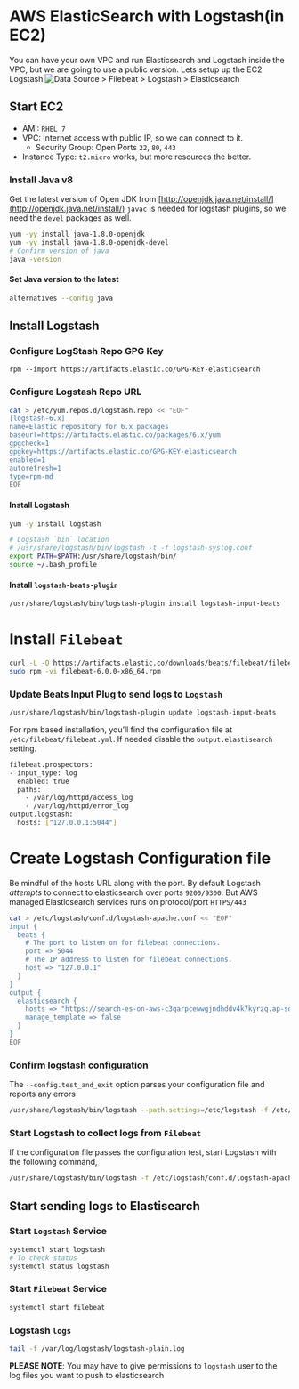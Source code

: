 # AWS ElasticSearch with Logstash(in EC2)

You can have your own VPC and run Elasticsearch and Logstash inside the VPC, but we are going to use a public version.
Lets setup up the EC2 Logstash
![Data Source > Filebeat > Logstash > Elasticsearch](https://raw.githubusercontent.com/miztiik/AWS-Demos/master/img/DataSource-Filebeat-Logstash-ElasticSearch.png "Data Source > Filebeat > Logstash > Elasticsearch")
## Start EC2
- AMI: `RHEL 7`
- VPC: Internet access with  public IP, so we can connect to it.
  - Security Group: Open Ports `22`, `80`, `443`
- Instance Type: `t2.micro` works, but more resources the better.

### Install Java v8
Get the latest version of Open JDK from [http://openjdk.java.net/install/](http://openjdk.java.net/install/)
`javac` is needed for logstash plugins, so we need the `devel` packages as well.
```sh
yum -yy install java-1.8.0-openjdk
yum -yy install java-1.8.0-openjdk-devel
# Confirm version of java
java -version
```

#### Set Java version to the latest
```sh
alternatives --config java
```

## Install Logstash

### Configure LogStash Repo GPG Key
`rpm --import https://artifacts.elastic.co/GPG-KEY-elasticsearch`

### Configure Logstash Repo URL
```sh
cat > /etc/yum.repos.d/logstash.repo << "EOF"
[logstash-6.x]
name=Elastic repository for 6.x packages
baseurl=https://artifacts.elastic.co/packages/6.x/yum
gpgcheck=1
gpgkey=https://artifacts.elastic.co/GPG-KEY-elasticsearch
enabled=1
autorefresh=1
type=rpm-md
EOF
```

#### Install Logstash
```sh
yum -y install logstash
```

```sh
# Logstash `bin` location
# /usr/share/logstash/bin/logstash -t -f logstash-syslog.conf
export PATH=$PATH:/usr/share/logstash/bin/
source ~/.bash_profile
```

#### Install `logstash-beats-plugin`
```sh
/usr/share/logstash/bin/logstash-plugin install logstash-input-beats
```

# Install `Filebeat`
```sh
curl -L -O https://artifacts.elastic.co/downloads/beats/filebeat/filebeat-6.0.0-x86_64.rpm
sudo rpm -vi filebeat-6.0.0-x86_64.rpm
```
 
### Update Beats Input Plug to send logs to `Logstash`
```sh
/usr/share/logstash/bin/logstash-plugin update logstash-input-beats
```
For rpm based installation, you’ll find the configuration file at `/etc/filebeat/filebeat.yml`. If needed disable the `output.elastisearch` setting.
```sh
filebeat.prospectors:
- input_type: log
  enabled: true
  paths:
    - /var/log/httpd/access_log
    - /var/log/httpd/error_log
output.logstash:
  hosts: ["127.0.0.1:5044"]
```

# Create Logstash Configuration file
Be mindful of the hosts URL along with the port. By default Logstash _attempts_ to connect to elasticsearch over ports `9200/9300`. But AWS managed Elasticsearch services runs on protocol/port `HTTPS/443`
```sh
cat > /etc/logstash/conf.d/logstash-apache.conf << "EOF"
input {
  beats {
    # The port to listen on for filebeat connections.
    port => 5044
    # The IP address to listen for filebeat connections.
    host => "127.0.0.1"
  }
}
output {
  elasticsearch {
    hosts => "https://search-es-on-aws-c3qarpcewwgjndhddv4k7kyrzq.ap-south-1.es.amazonaws.com:443"
    manage_template => false
  }
}
EOF
```


### Confirm logstash configuration
The `--config.test_and_exit` option parses your configuration file and reports any errors
```sh
/usr/share/logstash/bin/logstash --path.settings=/etc/logstash -f /etc/logstash/conf.d/logstash-apache.conf --config.test_and_exit &
```
### Start Logstash to collect logs from `Filebeat`
If the configuration file passes the configuration test, start Logstash with the following command,
```sh
/usr/share/logstash/bin/logstash -f /etc/logstash/conf.d/logstash-apache.conf  --path.settings=/etc/logstash --config.reload.automatic &
```
## Start sending logs to Elastisearch
### Start `Logstash` Service
```sh
systemctl start logstash
# To check status
systemctl status logstash
```

### Start `Filebeat` Service
```sh
systemctl start filebeat
```

### Logstash `logs`
```sh
tail -f /var/log/logstash/logstash-plain.log
```

**PLEASE NOTE**: You may have to give permissions to `logstash` user to the log files you want to push to elasticsearch